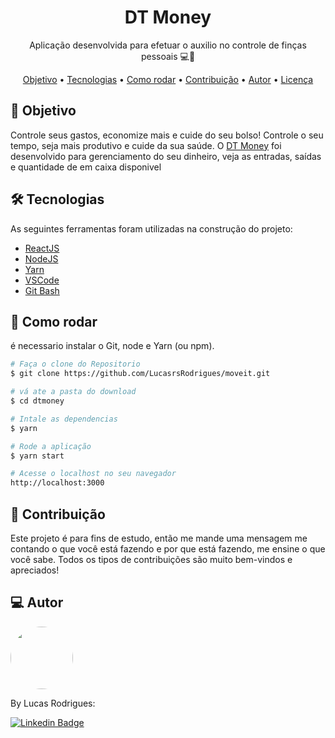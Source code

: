 <h1 align="center">
    DT Money
</h1>

<p align="center"> Aplicação desenvolvida para efetuar o auxilio no controle de finças pessoais  💻🚀 </p>

<p align="center">
 <a href="#objective">Objetivo</a> •
 <a href="#technologies">Tecnologias</a> • 
 <a href="#usage">Como rodar</a> • 
 <a href="#contribution">Contribuição</a> • 
 <a href="#author">Autor</a> • 
 <a href="#license">Licença</a>
</p>

<h2 id="objective" > 🎯 Objetivo </h2>
Controle seus gastos, economize mais e cuide do seu bolso! 
Controle o seu tempo, seja mais produtivo e cuide da sua saúde. O <a href="https://drmoney.netlify.app/">DT Money</a> foi desenvolvido para gerenciamento do seu dinheiro, veja as entradas, saídas e quantidade de em caixa disponivel

<h2 id="technologies"> 🛠 Tecnologias </h2>

As seguintes ferramentas foram utilizadas na construção do projeto:
- [ReactJS](https://reactjs.org)
- [NodeJS](https://nodejs.org/en/)
- [Yarn](https://yarnpkg.com)
- [VSCode](https://code.visualstudio.com)
- [Git Bash](https://gitforwindows.org/)

<h2 id="usage" > 👷 Como rodar </h2>

é necessario instalar o Git, node e Yarn (ou npm).

```bash
# Faça o clone do Repositorio
$ git clone https://github.com/LucasrsRodrigues/moveit.git

# vá ate a pasta do download
$ cd dtmoney

# Intale as dependencias
$ yarn

# Rode a aplicação
$ yarn start

# Acesse o localhost no seu navegador
http://localhost:3000
```
<h2 id="contribution"> 🤝 Contribuição </h2>
Este projeto é para fins de estudo, então me mande uma mensagem me contando o que você está fazendo e por que está fazendo, me ensine o que você sabe. Todos os tipos de contribuições são muito bem-vindos e apreciados!

<h2 id="author"> 💻 Autor </h2>
<img style="border-radius: 50%;" src="https://github.com/lucasrsrodrigues.png" width="100px;" alt=""/>

By Lucas Rodrigues:

[![Linkedin Badge](https://img.shields.io/badge/-lucasrsrodrigues-blue?style=flat-square&logo=Linkedin&logoColor=white&link=https://www.linkedin.com/in/lucasrsrodrigues/)](https://www.linkedin.com/in/lucasrsrodrigues/)
